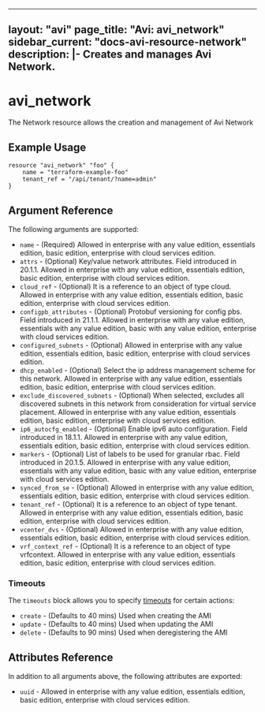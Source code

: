 <!--
    Copyright 2021 VMware, Inc.
    SPDX-License-Identifier: Mozilla Public License 2.0
-->
---
layout: "avi"
page_title: "Avi: avi_network"
sidebar_current: "docs-avi-resource-network"
description: |-
  Creates and manages Avi Network.
---

# avi_network

The Network resource allows the creation and management of Avi Network

## Example Usage

```hcl
resource "avi_network" "foo" {
    name = "terraform-example-foo"
    tenant_ref = "/api/tenant/?name=admin"
}
```

## Argument Reference

The following arguments are supported:

* `name` - (Required) Allowed in enterprise with any value edition, essentials edition, basic edition, enterprise with cloud services edition.
* `attrs` - (Optional) Key/value network attributes. Field introduced in 20.1.1. Allowed in enterprise with any value edition, essentials edition, basic edition, enterprise with cloud services edition.
* `cloud_ref` - (Optional) It is a reference to an object of type cloud. Allowed in enterprise with any value edition, essentials edition, basic edition, enterprise with cloud services edition.
* `configpb_attributes` - (Optional) Protobuf versioning for config pbs. Field introduced in 21.1.1. Allowed in enterprise with any value edition, essentials with any value edition, basic with any value edition, enterprise with cloud services edition.
* `configured_subnets` - (Optional) Allowed in enterprise with any value edition, essentials edition, basic edition, enterprise with cloud services edition.
* `dhcp_enabled` - (Optional) Select the ip address management scheme for this network. Allowed in enterprise with any value edition, essentials edition, basic edition, enterprise with cloud services edition.
* `exclude_discovered_subnets` - (Optional) When selected, excludes all discovered subnets in this network from consideration for virtual service placement. Allowed in enterprise with any value edition, essentials edition, basic edition, enterprise with cloud services edition.
* `ip6_autocfg_enabled` - (Optional) Enable ipv6 auto configuration. Field introduced in 18.1.1. Allowed in enterprise with any value edition, essentials edition, basic edition, enterprise with cloud services edition.
* `markers` - (Optional) List of labels to be used for granular rbac. Field introduced in 20.1.5. Allowed in enterprise with any value edition, essentials with any value edition, basic with any value edition, enterprise with cloud services edition.
* `synced_from_se` - (Optional) Allowed in enterprise with any value edition, essentials edition, basic edition, enterprise with cloud services edition.
* `tenant_ref` - (Optional) It is a reference to an object of type tenant. Allowed in enterprise with any value edition, essentials edition, basic edition, enterprise with cloud services edition.
* `vcenter_dvs` - (Optional) Allowed in enterprise with any value edition, essentials edition, basic edition, enterprise with cloud services edition.
* `vrf_context_ref` - (Optional) It is a reference to an object of type vrfcontext. Allowed in enterprise with any value edition, essentials edition, basic edition, enterprise with cloud services edition.


### Timeouts

The `timeouts` block allows you to specify [timeouts](https://www.terraform.io/docs/configuration/resources.html#timeouts) for certain actions:

* `create` - (Defaults to 40 mins) Used when creating the AMI
* `update` - (Defaults to 40 mins) Used when updating the AMI
* `delete` - (Defaults to 90 mins) Used when deregistering the AMI

## Attributes Reference

In addition to all arguments above, the following attributes are exported:

* `uuid` -  Allowed in enterprise with any value edition, essentials edition, basic edition, enterprise with cloud services edition.

